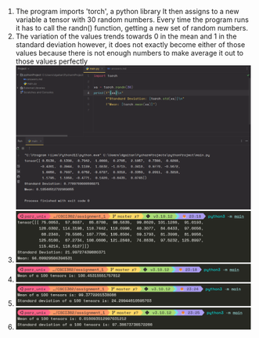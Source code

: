 1. The program imports 'torch', a python library It then assigns to a new variable a tensor with 30 random numbers. Every time the program runs it has to call the randn() function, getting a new set of random numbers.
2. The variation of the values trends towards 0 in the mean and 1 in the standard deviation however, it does not exactly become either of those values because there is not enough numbers to make average it out to those values perfectly ![img.png](img.png)
3. ![Part 3](image.png)
4. ![Part 4](image-1.png)
5. ![Part 5](image-2.png)
6. ![Part 6](image-3.png)